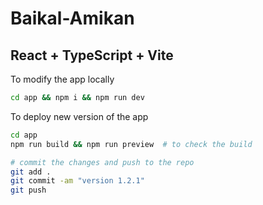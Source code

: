 # Baikal-Amikan
## React + TypeScript + Vite

To modify the app locally 
```bash
cd app && npm i && npm run dev
```

To deploy new version of the app
```bash
cd app
npm run build && npm run preview  # to check the build

# commit the changes and push to the repo
git add .
git commit -am "version 1.2.1"
git push
```
